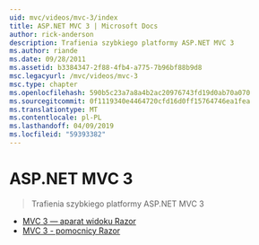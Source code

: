 ```yaml
---
uid: mvc/videos/mvc-3/index
title: ASP.NET MVC 3 | Microsoft Docs
author: rick-anderson
description: Trafienia szybkiego platformy ASP.NET MVC 3
ms.author: riande
ms.date: 09/28/2011
ms.assetid: b3384347-2f88-4fb4-a775-7b96bf88b9d8
msc.legacyurl: /mvc/videos/mvc-3
msc.type: chapter
ms.openlocfilehash: 590b5c23a7a8a4b2ac20976743fd19d0ab70a070
ms.sourcegitcommit: 0f1119340e4464720cfd16d0ff15764746ea1fea
ms.translationtype: MT
ms.contentlocale: pl-PL
ms.lasthandoff: 04/09/2019
ms.locfileid: "59393382"
---
```

# <a name="aspnet-mvc-3"></a>ASP.NET MVC 3

> Trafienia szybkiego platformy ASP.NET MVC 3


- [MVC 3 — aparat widoku Razor](mvc-3-razor-view-engine.md)
- [MVC 3 - pomocnicy Razor](mvc-3-razor-helpers.md)
